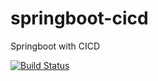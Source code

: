 # springboot-cicd
Springboot with CICD 

[![Build Status](https://travis-ci.com/itstheak/springboot-cicd.svg)](https://travis-ci.com/itstheak/springboot-cicd)
